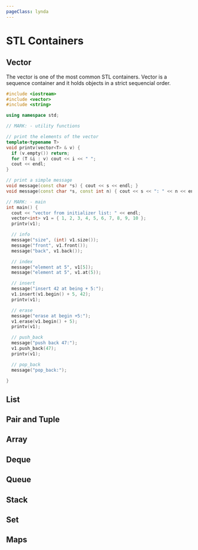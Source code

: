 ```yaml
---
pageClass: lynda
---
```


# STL Containers

## Vector

The vector is one of the most common STL containers. Vector is a sequence container and it holds objects in a strict sequencial order.

```cpp
#include <iostream>
#include <vector>
#include <string>

using namespace std;

// MARK: - utility functions

// print the elements of the vector
template<typename T>
void printv(vector<T> & v) {
  if (v.empty()) return;
  for (T &i : v) cout << i << " ";
  cout << endl;
}

// print a simple message
void message(const char *s) { cout << s << endl; }
void message(const char *s, const int n) { cout << s << ": " << n << endl; }

// MARK: - main
int main() {
  cout << "vector from initializer list: " << endl;
  vector<int> v1 = { 1, 2, 3, 4, 5, 6, 7, 8, 9, 10 };
  printv(v1);

  // info
  message("size", (int) v1.size());
  message("front", v1.front());
  message("back", v1.back());

  // index
  message("element at 5", v1[5]);
  message("element at 5", v1.at(5));

  // insert
  message("insert 42 at being + 5:");
  v1.insert(v1.begin() + 5, 42);
  printv(v1);

  // erase
  message("erase at begin +5:");
  v1.erase(v1.begin() + 5);
  printv(v1);

  // push_back
  message("push back 47:");
  v1.push_back(47);
  printv(v1);

  // pop_back
  message("pop_back:");
  
}
```

## List

## Pair and Tuple

## Array

## Deque

## Queue

## Stack

## Set

## Maps